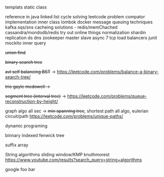 templats static class

reference in java
linked list cycle solving leetcode problem
compator implementation
inner class
lombok
docker
message queuing techniques
kafka
sqs/sns
cacheing solutions - redis/memChached
cassandra/mondodb/redis try out online things
normalization 
shardin
replication
ds
dns
zookeeper
master slave
async
7 tcp load balancers
junit mockito
inner query



~~union find~~

~~binary search tree~~

~~avl self balancing BST~~ -> https://leetcode.com/problems/balance-a-binary-search-tree/

~~trie gayle mcdowell ->~~ 

~~segment tree (interval tree)~~ -> https://leetcode.com/problems/queue-reconstruction-by-height/

graph algo all sec -> ~~min spanning tree~~, shortest path all algo, eulerian circuit/path
https://leetcode.com/problems/unique-paths/

dynamic programing

binnary indexed fenwick tree

suffix array

String algorithms sliding window/KMP knuthmorest https://www.youtube.com/results?search_query=string+algorithms

google foo bar

